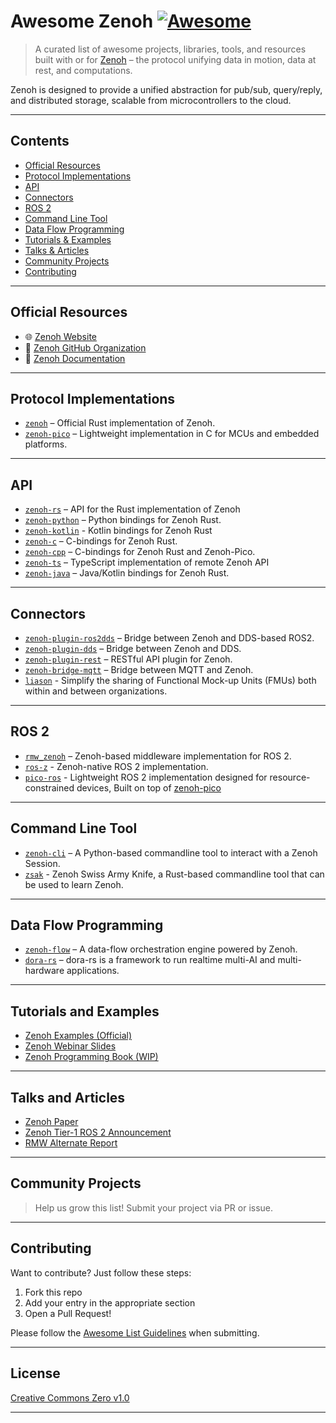 # Awesome Zenoh [![Awesome](https://awesome.re/badge.svg)](https://awesome.re)

> A curated list of awesome projects, libraries, tools, and resources built with or for [Zenoh](https://zenoh.io) – the protocol unifying data in motion, data at rest, and computations.

Zenoh is designed to provide a unified abstraction for pub/sub, query/reply, and distributed storage, scalable from microcontrollers to the cloud.

---

## Contents

- [Official Resources](#official-resources)
- [Protocol Implementations](#protocol-implementations)
- [API](#api)
- [Connectors](#connectors)
- [ROS 2](#ros-2)
- [Command Line Tool](#command-line-tool)
- [Data Flow Programming](#data-flow-programming)
- [Tutorials & Examples](#tutorials-and-examples)
- [Talks & Articles](#talks-and-articles)
- [Community Projects](#community-projects)
- [Contributing](#contributing)

---

## Official Resources

- 🌐 [Zenoh Website](https://zenoh.io)
- 🧬 [Zenoh GitHub Organization](https://github.com/eclipse-zenoh)
- 📘 [Zenoh Documentation](https://zenoh.io/docs/getting-started/first-app/)

---

## Protocol Implementations

- [`zenoh`](https://github.com/eclipse-zenoh/zenoh) – Official Rust implementation of Zenoh.
- [`zenoh-pico`](https://github.com/eclipse-zenoh/zenoh-pico) – Lightweight implementation in C for MCUs and embedded platforms.

---

## API
- [`zenoh-rs`](https://github.com/eclipse-zenoh/zenoh) – API for the Rust implementation of Zenoh
- [`zenoh-python`](https://github.com/eclipse-zenoh/zenoh-python) – Python bindings for Zenoh Rust.
- [`zenoh-kotlin`](https://github.com/eclipse-zenoh/zenoh-kotlin) - Kotlin bindings for Zenoh Rust
- [`zenoh-c`](https://github.com/eclipse-zenoh/zenoh-c) – C-bindings for Zenoh Rust.
- [`zenoh-cpp`](https://github.com/eclipse-zenoh/zenoh-cpp) – C-bindings for Zenoh Rust and Zenoh-Pico.
- [`zenoh-ts`](https://github.com/eclipse-zenoh/zenoh-ts) – TypeScript implementation of remote Zenoh API
- [`zenoh-java`](https://github.com/eclipse-zenoh/zenoh-java) – Java/Kotlin bindings for Zenoh Rust.

---

## Connectors
- [`zenoh-plugin-ros2dds`](https://github.com/eclipse-zenoh/zenoh-plugin-ros2dds) – Bridge between Zenoh and DDS-based ROS2.
- [`zenoh-plugin-dds`](https://github.com/eclipse-zenoh/zenoh-plugin-dds) – Bridge between Zenoh and DDS.
- [`zenoh-plugin-rest`](https://github.com/eclipse-zenoh/zenoh-plugin-rest) – RESTful API plugin for Zenoh.
- [`zenoh-bridge-mqtt`](https://github.com/eclipse-zenoh/zenoh-bridge-mqtt) – Bridge between MQTT and Zenoh.
- [`liason`](https://github.com/RISE-Maritime/liaison) - Simplify the sharing of Functional Mock-up Units (FMUs) both within and between organizations. 

---

## ROS 2
- [`rmw_zenoh`](http://github.com/ros2/rmw_zenoh) – Zenoh-based middleware implementation for ROS 2.
- [`ros-z`](http://github.com/zettaScaleLabs/ros-z) - Zenoh-native ROS 2 implementation.
- [`pico-ros`](https://github.com/pico-ros) - Lightweight ROS 2 implementation designed for resource-constrained devices, Built on top of [zenoh-pico](https://github.com/eclipse-zenoh/zenoh-pico)

---

## Command Line Tool
- [`zenoh-cli`](https://github.com/RISE-Maritime/zenoh-cli) – A Python-based commandline tool to interact with a Zenoh Session. 
- [`zsak`](http://github.com/kydos/zsak) - Zenoh Swiss Army Knife, a Rust-based commandline tool that can be used to learn Zenoh.

---

## Data Flow Programming
- [`zenoh-flow`](https://github.com/eclipse-zenoh/zenoh-flow) – A data-flow orchestration engine powered by Zenoh.
- [`dora-rs`](https://github.com/dora-rs/dora) – dora-rs is a framework to run realtime multi-AI and multi-hardware applications.

---

## Tutorials and Examples

- [Zenoh Examples (Official)](https://github.com/eclipse-zenoh/zenoh/tree/main/examples)
- [Zenoh Webinar Slides](https://speakerdeck.com/kydos/collections/zenoh-webinar-ad-2025)
- [Zenoh Programming Book (WIP)](https://github.com/kydos/zenoh-book)

---

## Talks and Articles
- [Zenoh Paper](https://bit.ly/3P0DJ3N)
- [Zenoh Tier-1 ROS 2 Announcement](https://discourse.ros.org/t/ros-2-kilted-kaiju-release/43902)
- [RMW Alternate Report](https://discourse.ros.org/t/ros-2-alternative-middleware-report/33771)

---

## Community Projects

> Help us grow this list! Submit your project via PR or issue.

---

## Contributing

Want to contribute? Just follow these steps:

1. Fork this repo
2. Add your entry in the appropriate section
3. Open a Pull Request!

Please follow the [Awesome List Guidelines](https://github.com/sindresorhus/awesome/blob/main/contributing.md) when submitting.

---

## License

[Creative Commons Zero v1.0](LICENSE)

---
